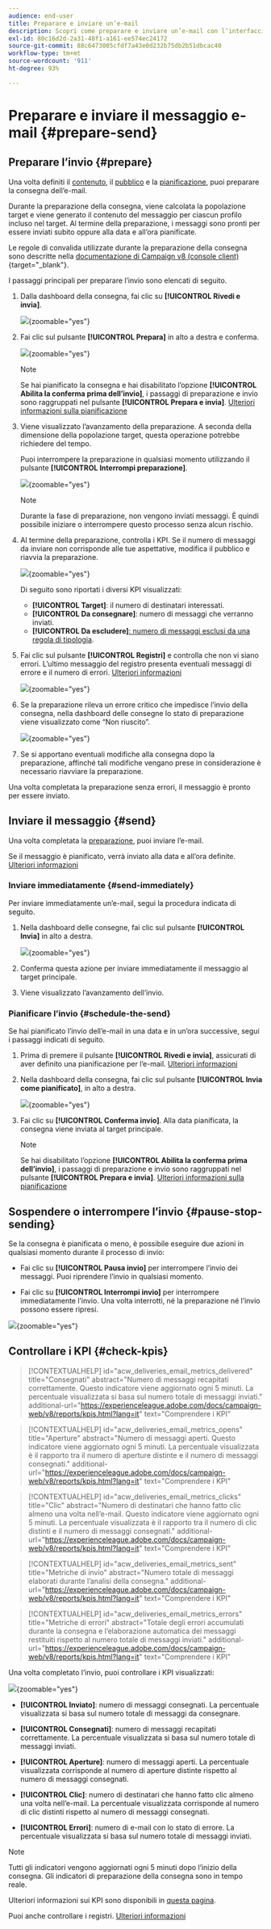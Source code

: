 ```yaml
---
audience: end-user
title: Preparare e inviare un’e-mail
description: Scopri come preparare e inviare un’e-mail con l’interfaccia utente web di Campaign
exl-id: 80c16d2d-2a31-48f1-a161-ee574ec24172
source-git-commit: 88c6473005cfdf7a43e0d232b75db2b51dbcac40
workflow-type: tm+mt
source-wordcount: '911'
ht-degree: 93%

---
```



# Preparare e inviare il messaggio e-mail {#prepare-send}

## Preparare l’invio {#prepare}

Una volta definiti il [contenuto](../email/edit-content.md), il [pubblico](../audience/add-audience.md) e la [pianificazione](../msg/gs-messages.md#schedule-the-delivery-sending-gs-schedule), puoi preparare la consegna dell’e-mail.

Durante la preparazione della consegna, viene calcolata la popolazione target e viene generato il contenuto del messaggio per ciascun profilo incluso nel target. Al termine della preparazione, i messaggi sono pronti per essere inviati subito oppure alla data e all’ora pianificate.

Le regole di convalida utilizzate durante la preparazione della consegna sono descritte nella [documentazione di Campaign v8 (console client)](https://experienceleague.adobe.com/docs/campaign/campaign-v8/campaigns/send/validate/delivery-analysis.html?lang=it){target="_blank"}.

I passaggi principali per preparare l’invio sono elencati di seguito.

1. Dalla dashboard della consegna, fai clic su **[!UICONTROL Rivedi e invia]**.

   ![](assets/email-review-and-send.png){zoomable=&quot;yes&quot;}


1. Fai clic sul pulsante **[!UICONTROL Prepara]** in alto a destra e conferma.

   ![](assets/email-prepare.png){zoomable=&quot;yes&quot;}

   >[!NOTE]
   >
   >Se hai pianificato la consegna e hai disabilitato l’opzione **[!UICONTROL Abilita la conferma prima dell’invio]**, i passaggi di preparazione e invio sono raggruppati nel pulsante **[!UICONTROL Prepara e invia]**. [Ulteriori informazioni sulla pianificazione](../msg/gs-messages.md#gs-schedule)

1. Viene visualizzato l’avanzamento della preparazione. A seconda della dimensione della popolazione target, questa operazione potrebbe richiedere del tempo.

   Puoi interrompere la preparazione in qualsiasi momento utilizzando il pulsante **[!UICONTROL Interrompi preparazione]**.

   ![](assets/email-stop-preparation.png){zoomable=&quot;yes&quot;}

   >[!NOTE]
   >Durante la fase di preparazione, non vengono inviati messaggi. È quindi possibile iniziare o interrompere questo processo senza alcun rischio.

1. Al termine della preparazione, controlla i KPI. Se il numero di messaggi da inviare non corrisponde alle tue aspettative, modifica il pubblico e riavvia la preparazione.

   ![](assets/email-preparation-complete.png){zoomable=&quot;yes&quot;}

   Di seguito sono riportati i diversi KPI visualizzati:

   * **[!UICONTROL Target]**: il numero di destinatari interessati.
   * **[!UICONTROL Da consegnare]**: numero di messaggi che verranno inviati.
   * **[!UICONTROL Da escludere]**[: numero di messaggi esclusi da una regola di tipologia](../advanced-settings/delivery-settings.md#typology).

1. Fai clic sul pulsante **[!UICONTROL Registri]** e controlla che non vi siano errori. L’ultimo messaggio del registro presenta eventuali messaggi di errore e il numero di errori. [Ulteriori informazioni](delivery-logs.md)

   ![](assets/email-prepare-logs.png){zoomable=&quot;yes&quot;}

1. Se la preparazione rileva un errore critico che impedisce l’invio della consegna, nella dashboard delle consegne lo stato di preparazione viene visualizzato come “Non riuscito”.

   ![](assets/email-prepare-error.png){zoomable=&quot;yes&quot;}

1. Se si apportano eventuali modifiche alla consegna dopo la preparazione, affinché tali modifiche vengano prese in considerazione è necessario riavviare la preparazione.

Una volta completata la preparazione senza errori, il messaggio è pronto per essere inviato.

## Inviare il messaggio {#send}


Una volta completata la [preparazione](#prepare), puoi inviare l’e-mail.

Se il messaggio è pianificato, verrà inviato alla data e all’ora definite. [Ulteriori informazioni](../msg/gs-messages.md#gs-schedule)

### Inviare immediatamente {#send-immediately}

Per inviare immediatamente un’e-mail, segui la procedura indicata di seguito.

1. Nella dashboard delle consegne, fai clic sul pulsante **[!UICONTROL Invia]** in alto a destra.

   ![](assets/email-send.png){zoomable=&quot;yes&quot;}

1. Conferma questa azione per inviare immediatamente il messaggio al target principale.

1. Viene visualizzato l’avanzamento dell’invio.

### Pianificare l’invio {#schedule-the-send}

Se hai pianificato l’invio dell’e-mail in una data e in un’ora successive, segui i passaggi indicati di seguito.

1. Prima di premere il pulsante **[!UICONTROL Rivedi e invia]**, assicurati di aver definito una pianificazione per l’e-mail. [Ulteriori informazioni](../msg/gs-messages.md#gs-schedule)

1. Nella dashboard della consegna, fai clic sul pulsante **[!UICONTROL Invia come pianificato]**, in alto a destra.

   ![](assets/email-send-as-scheduled.png){zoomable=&quot;yes&quot;}

1. Fai clic su **[!UICONTROL Conferma invio]**. Alla data pianificata, la consegna viene inviata al target principale.

   >[!NOTE]
   >
   >Se hai disabilitato l’opzione **[!UICONTROL Abilita la conferma prima dell’invio]**, i passaggi di preparazione e invio sono raggruppati nel pulsante **[!UICONTROL Prepara e invia]**. [Ulteriori informazioni sulla pianificazione](../msg/gs-messages.md#gs-schedule)

## Sospendere o interrompere l’invio {#pause-stop-sending}

Se la consegna è pianificata o meno<!--TBC-->, è possibile eseguire due azioni in qualsiasi momento durante il processo di invio:

* Fai clic su **[!UICONTROL Pausa invio]** per interrompere l’invio dei messaggi. Puoi riprendere l’invio in qualsiasi momento.

* Fai clic su **[!UICONTROL Interrompi invio]** per interrompere immediatamente l’invio. Una volta interrotti, né la preparazione né l’invio possono essere ripresi.

![](assets/email-send-pause-or-stop.png){zoomable=&quot;yes&quot;}

## Controllare i KPI {#check-kpis}

>[!CONTEXTUALHELP]
>id="acw_deliveries_email_metrics_delivered"
>title="Consegnati"
>abstract="Numero di messaggi recapitati correttamente. Questo indicatore viene aggiornato ogni 5 minuti. La percentuale visualizzata si basa sul numero totale di messaggi inviati."
>additional-url="https://experienceleague.adobe.com/docs/campaign-web/v8/reports/kpis.html?lang=it" text="Comprendere i KPI"

>[!CONTEXTUALHELP]
>id="acw_deliveries_email_metrics_opens"
>title="Aperture"
>abstract="Numero di messaggi aperti. Questo indicatore viene aggiornato ogni 5 minuti. La percentuale visualizzata è il rapporto tra il numero di aperture distinte e il numero di messaggi consegnati."
>additional-url="https://experienceleague.adobe.com/docs/campaign-web/v8/reports/kpis.html?lang=it" text="Comprendere i KPI"


>[!CONTEXTUALHELP]
>id="acw_deliveries_email_metrics_clicks"
>title="Clic"
>abstract="Numero di destinatari che hanno fatto clic almeno una volta nell’e-mail. Questo indicatore viene aggiornato ogni 5 minuti. La percentuale visualizzata è il rapporto tra il numero di clic distinti e il numero di messaggi consegnati."
>additional-url="https://experienceleague.adobe.com/docs/campaign-web/v8/reports/kpis.html?lang=it" text="Comprendere i KPI"


>[!CONTEXTUALHELP]
>id="acw_deliveries_email_metrics_sent"
>title="Metriche di invio"
>abstract="Numero totale di messaggi elaborati durante l’analisi della consegna."
>additional-url="https://experienceleague.adobe.com/docs/campaign-web/v8/reports/kpis.html?lang=it" text="Comprendere i KPI"


>[!CONTEXTUALHELP]
>id="acw_deliveries_email_metrics_errors"
>title="Metriche di errori"
>abstract="Totale degli errori accumulati durante la consegna e l’elaborazione automatica dei messaggi restituiti rispetto al numero totale di messaggi inviati."
>additional-url="https://experienceleague.adobe.com/docs/campaign-web/v8/reports/kpis.html?lang=it" text="Comprendere i KPI"


Una volta completato l’invio, puoi controllare i KPI visualizzati:

![](assets/email-send-kpis.png){zoomable=&quot;yes&quot;}

* **[!UICONTROL Inviato]**: numero di messaggi consegnati. La percentuale visualizzata si basa sul numero totale di messaggi da consegnare.

* **[!UICONTROL Consegnati]**: numero di messaggi recapitati correttamente. La percentuale visualizzata si basa sul numero totale di messaggi inviati.

* **[!UICONTROL Aperture]**: numero di messaggi aperti. La percentuale visualizzata corrisponde al numero di aperture distinte rispetto al numero di messaggi consegnati.

* **[!UICONTROL Clic]**: numero di destinatari che hanno fatto clic almeno una volta nell’e-mail. La percentuale visualizzata corrisponde al numero di clic distinti rispetto al numero di messaggi consegnati.

* **[!UICONTROL Errori]**: numero di e-mail con lo stato di errore. La percentuale visualizzata si basa sul numero totale di messaggi inviati.

>[!NOTE]
>
>Tutti gli indicatori vengono aggiornati ogni 5 minuti dopo l’inizio della consegna. Gli indicatori di preparazione della consegna sono in tempo reale.

Ulteriori informazioni sui KPI sono disponibili in [questa pagina](../reporting/kpis.md).

Puoi anche controllare i registri. [Ulteriori informazioni](delivery-logs.md)